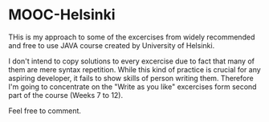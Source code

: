 # MOOC-Helsinki

THis is my approach to some of the excercises from widely recommended and free to use JAVA course created by University of Helsinki.

I don't intend to copy solutions to every excercise due to fact that many of them are mere syntax repetition. 
While this kind of practice is crucial for any aspiring developer, it fails to show skills of person writing them. 
Therefore I'm going to concentrate on the "Write as you like" excercises form second part of the course (Weeks 7 to 12).

Feel free to comment.
